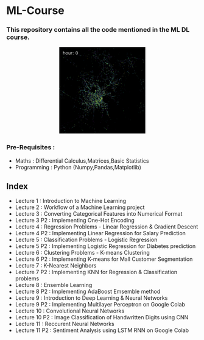 # ML-Course
### This repository contains all the code mentioned in the ML DL course.

<div align="center">
<img src="/Imgs/ml.gif" width="45%" height="40%" />
</div>

### Pre-Requisites :
- Maths : Differential Calculus,Matrices,Basic Statistics
- Programming : Python (Numpy,Pandas,Matplotlib)

## Index 
* Lecture 1 : Introduction to Machine Learning
* Lecture 2 : Workflow of a Machine Learning project
* Lecture 3 : Converting Categorical Features into Numerical Format
* Lecture 3 P2 : Implementing One-Hot Encoding
* Lecture 4 : Regression Problems - Linear Regression & Gradient Descent
* Lecture 4 P2 : Implementing Linear Regression for Salary Prediction
* Lecture 5 : Classification Problems - Logistic Regression
* Lecture 5 P2 : Implementing Logistic Regression for Diabetes prediction
* Lecture 6 : Clustering Problems - K-means Clustering
* Lecture 6 P2 : Implementing K-means for Mall Customer Segmentation
* Lecture 7 : K-Nearest Neighbors
* Lecture 7 P2 : Implementing KNN for Regression & Classification problems
* Lecture 8 : Ensemble Learning
* Lecture 8 P2 : Implementing AdaBoost Emsemble method
* Lecture 9 : Introduction to Deep Learning & Neural Networks
* Lecture 9 P2 : Implementing Multilayer Perceptron on Google Colab
* Lecture 10 : Convolutional Neural Networks
* Lecture 10 P2 : Image Classification of Handwritten Digits using CNN
* Lecture 11 : Reccurent Neural Networks
* Lecture 11 P2 : Sentiment Analysis using LSTM RNN on Google Colab


